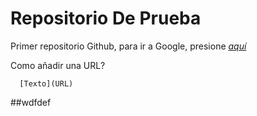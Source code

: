 # Repositorio De Prueba
Primer repositorio Github, para ir a Google, presione [*aquí*](https://www.google.com)

Como añadir una URL?
```
  [Texto](URL)
```

##wdfdef

